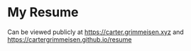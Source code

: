 # My Resume

Can be viewed publicly at https://carter.grimmeisen.xyz and https://cartergrimmeisen.github.io/resume